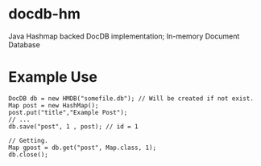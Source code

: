 docdb-hm
========

Java Hashmap backed DocDB implementation; In-memory Document Database

Example Use
=============

    DocDB db = new HMDB("somefile.db"); // Will be created if not exist.
    Map post = new HashMap();
    post.put("title","Example Post");
    // ...
    db.save("post", 1 , post); // id = 1
    
    // Getting.
    Map gpost = db.get("post", Map.class, 1);
    db.close();

